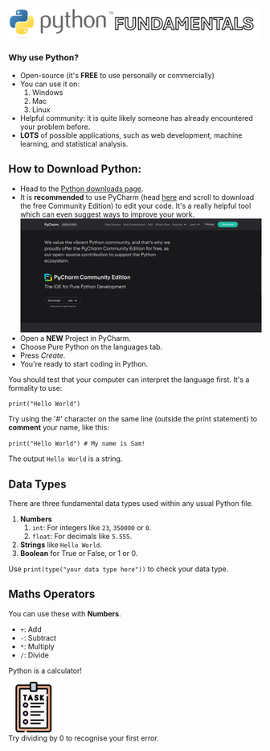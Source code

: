 ![](python_fund.png)

### Why use Python?
* Open-source (it's **FREE** to use personally or commercially)
* You can use it on:
  1. Windows
  2. Mac
  3. Linux
* Helpful community: it is quite likely someone has already encountered your problem before.
* **LOTS** of possible applications, such as web development, machine learning, and statistical analysis.

## How to Download Python:

* Head to the [Python downloads page](python.org/downloads/).
* It is **recommended** to use PyCharm (head [here](https://www.jetbrains.com/pycharm/download/?section=windows)  and scroll to download the free Community Edition)  to edit your code. It's a really helpful tool which can even suggest ways to improve your work.![img_2.png](img_2.png)
* Open a **NEW** Project in PyCharm.
* Choose Pure Python on the languages tab.
* Press *Create*.
* You're ready to start coding in Python.

You should test that your computer can interpret the language first. It's a formality to use: <br>
```commandline
print("Hello World")
```
Try using the '#' character on the same line (outside the print statement) to **comment** your name, like this: <br>

`print("Hello World") # My name is Sam!`

The output `Hello World` is a string.

## Data Types ##

There are three fundamental data types used within any usual Python file.
1. **Numbers**
   1. `int`: For integers like `23`, `350000` or `0`.
   2. `float`: For decimals like `5.555`.
2. **Strings** like `Hello World`.
3. **Boolean** for True or False, or 1 or 0.

Use `print(type("your data type here"))` to check your data type.

## Maths Operators

You can use these with **Numbers**.
* `+`: Add
* `-`: Subtract
* `*`: Multiply
* `/`: Divide

Python is a calculator! <div style="width:100px">![](task.png) </div> Try dividing by 0 to recognise your first error.
